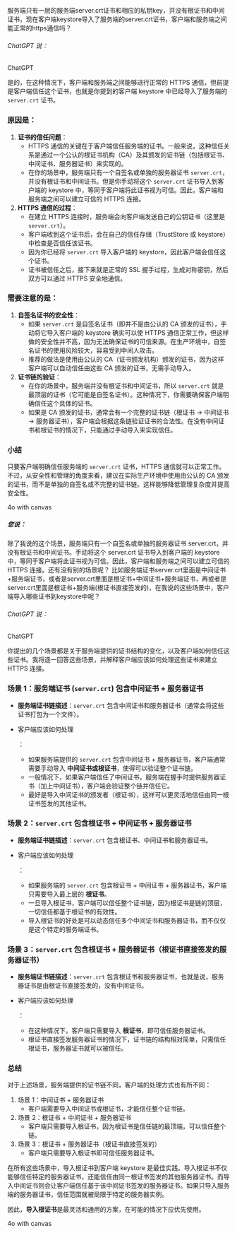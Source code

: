 服务端只有一层的服务端server.crt证书和相应的私钥key，并没有根证书和中间证书，现在客户端keystore导入了服务端的server.crt证书，客户端和服务端之间能正常的https通信吗？



###### ChatGPT 说：

ChatGPT

是的，在这种情况下，客户端和服务端之间能够进行正常的 HTTPS 通信，但前提是客户端信任这个证书，也就是你提到的客户端 keystore 中已经导入了服务端的 `server.crt` 证书。

### 原因是：

1. **证书的信任问题**：
   - HTTPS 通信的关键在于客户端信任服务端的证书。一般来说，这种信任关系是通过一个公认的根证书机构（CA）及其颁发的证书链（包括根证书、中间证书、服务器证书）来实现的。
   - 在你的场景中，服务端只有一个自签名或单独的服务器证书 `server.crt`，并没有根证书和中间证书。但是你手动将这个 `server.crt` 证书导入到客户端的 keystore 中，等同于客户端将此证书视为可信。因此，客户端和服务端之间可以建立可信的 HTTPS 连接。
2. **HTTPS 通信的过程**：
   - 在建立 HTTPS 连接时，服务端会向客户端发送自己的公钥证书（这里是 `server.crt`）。
   - 客户端收到这个证书后，会在自己的信任存储（TrustStore 或 keystore）中检查是否信任该证书。
   - 因为你已经将 `server.crt` 导入客户端的 keystore，因此客户端会信任这个证书。
   - 证书被信任之后，接下来就是正常的 SSL 握手过程，生成对称密钥，然后双方可以通过 HTTPS 安全地通信。

### 需要注意的是：

1. **自签名证书的安全性**：
   - 如果 `server.crt` 是自签名证书（即并不是由公认的 CA 颁发的证书），手动将它导入客户端的 keystore 确实可以使 HTTPS 通信正常工作，但这样做的安全性并不高，因为无法确保证书的可信来源。在生产环境中，自签名证书的使用风险较大，容易受到中间人攻击。
   - 推荐的做法是使用由公认的 CA（证书颁发机构）颁发的证书，因为这样客户端可以自动信任由这些 CA 颁发的证书，无需手动导入。
2. **证书链的验证**：
   - 在你的场景中，服务端并没有根证书和中间证书，所以 `server.crt` 就是最顶层的证书（它可能是自签名证书）。这种情况下，你需要确保客户端明确信任这个具体的证书。
   - 如果是 CA 颁发的证书，通常会有一个完整的证书链（根证书 -> 中间证书 -> 服务器证书），客户端会根据这条链验证证书的合法性。在没有中间证书和根证书的情况下，只能通过手动导入来实现信任。

### 小结

只要客户端明确信任服务端的 `server.crt` 证书，HTTPS 通信就可以正常工作。不过，从安全性和管理的角度来看，建议在实际生产环境中使用由公认的 CA 颁发的证书，而不是单独的自签名或不完整的证书链。这样能够降低管理复杂度并提高安全性。





4o with canvas

##### 您说：

除了我说的这个场景，服务端只有一个自签名或单独的服务器证书 server.crt，并没有根证书和中间证书。手动将这个 server.crt 证书导入到客户端的 keystore 中，等同于客户端将此证书视为可信。因此，客户端和服务端之间可以建立可信的 HTTPS 连接。还有没有别的场景呢？   比如服务端证书server.crt里面是中间证书+服务端证书，或者是server.crt里面是根证书+中间证书+服务端证书，再或者是server.crt里面是根证书+服务端(根证书直接签发的)，在我说的这些场景中，客户端导入哪些证书到keystore中呢？



###### ChatGPT 说：

ChatGPT

你提出的几个场景都是关于服务端提供的证书结构的变化，以及客户端如何信任这些证书。我将逐一回答这些场景，并解释客户端应该如何处理这些证书来建立 HTTPS 连接。

### 场景 1：服务端证书 (`server.crt`) 包含中间证书 + 服务器证书

- **服务端证书链描述**：`server.crt` 包含中间证书和服务器证书（通常会将这些证书打包为一个文件）。

- 客户端应该如何处理

  ：

  - 如果服务端提供的 `server.crt` 包含中间证书 + 服务器证书，客户端通常需要手动导入 **中间证书或根证书**，使得可以验证整个证书链。
  - 一般情况下，如果客户端信任了中间证书，服务端在握手时提供服务器证书（加上中间证书），客户端会验证整个链并信任它。
  - 最好是导入中间证书的颁发者（根证书），这样可以更灵活地信任由同一根证书签发的其他证书。

### 场景 2：`server.crt` 包含根证书 + 中间证书 + 服务器证书

- **服务端证书链描述**：`server.crt` 包含根证书、中间证书和服务器证书。

- 客户端应该如何处理

  ：

  - 如果服务端的 `server.crt` 包含根证书 + 中间证书 + 服务器证书，客户端只需要导入最上层的 **根证书**。
  - 一旦导入根证书，客户端可以信任整个证书链，因为根证书是链的顶层，一切信任都基于根证书的有效性。
  - 导入根证书的好处是可以动态信任多个中间证书和服务器证书，而不仅仅是这个特定的服务端证书。

### 场景 3：`server.crt` 包含根证书 + 服务器证书（根证书直接签发的服务器证书）

- **服务端证书链描述**：`server.crt` 包含根证书和服务器证书，也就是说，服务器证书是由根证书直接签发的，没有中间证书。

- 客户端应该如何处理

  ：

  - 在这种情况下，客户端只需要导入 **根证书**，即可信任服务器证书。
  - 根证书直接签发服务器证书的情况下，证书链的结构相对简单，只需信任根证书，服务器证书就可以被信任。

### 总结

对于上述场景，服务端提供的证书链不同，客户端的处理方式也有所不同：

1. 场景 1：中间证书 + 服务器证书
   - 客户端需要导入中间证书或根证书，才能信任整个证书链。
2. 场景 2：根证书 + 中间证书 + 服务器证书
   - 客户端只需要导入根证书，因为根证书是信任链的最顶端，可以信任整个链。
3. 场景 3：根证书 + 服务器证书（根证书直接签发的）
   - 客户端只需要导入根证书即可信任服务器证书。

在所有这些场景中，导入根证书到客户端 keystore 是最佳实践。导入根证书不仅能够信任特定的服务器证书，还能信任由同一根证书签发的其他服务器证书。而导入中间证书则会让客户端信任基于该中间证书签发的服务器证书。如果只导入服务端的服务器证书，信任范围就被局限于特定的服务器实例。

因此，**导入根证书**是最灵活和通用的方案，在可能的情况下应优先使用。





4o with canvas